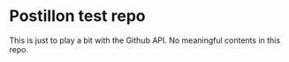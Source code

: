 # Postillon test repo

This is just to play a bit with the Github API.
No meaningful contents in this repo.
